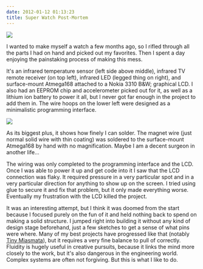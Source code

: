 ```yaml
---
date: 2012-01-12 01:13:23
title: Super Watch Post-Mortem
---
```


[![](http://www.hackniac.com/blog/wp-content/uploads/2012/01/watch_back-1024x980.jpg)](http://www.hackniac.com/blog/wp-content/uploads/2012/01/watch_back.jpg)

I wanted to make myself a watch a few months ago, so I rifled through all the parts I had on hand and picked out my favorites. Then I spent a day enjoying the painstaking process of making this mess.

<!--more-->

It's an infrared temperature sensor (left side above middle), infrared TV remote receiver (on top left), infrared LED (legged thing on right), and surface-mount Atmega168 attached to a Nokia 3310 B&W; graphical LCD. I also had an EEPROM chip and accelerometer picked out for it, as well as a lithium ion battery to power it all, but I never got far enough in the project to add them in. The wire hoops on the lower left were designed as a minimalistic programming interface.

[![](http://www.hackniac.com/blog/wp-content/uploads/2012/01/processor_connect2_lowres.jpg)](http://www.hackniac.com/blog/wp-content/uploads/2012/01/processor_connect2_lowres.jpg)

As its biggest plus, it shows how finely I can solder. The magnet wire (just normal solid wire with thin coating) was soldered to the surface-mount Atmega168 by hand with no magnification. Maybe I am a decent surgeon in another life...

The wiring was only completed to the programming interface and the LCD. Once I was able to power it up and get code into it I saw that the LCD connection was flaky. It required pressure in a very particular spot and in a very particular direction for anything to show up on the screen. I tried using glue to secure it and fix that problem, but it only made everything worse. Eventually my frustration with the LCD killed the project.

It was an interesting attempt, but I think it was doomed from the start because I focused purely on the fun of it and held nothing back to spend on making a solid structure. I jumped right into building it without any kind of design stage beforehand, just a few sketches to get a sense of what pins were where. Many of my best projects have progressed like that (notably [Tiny Miasmata](http://www.hackniac.com/posts/tiny-miasmata.html)), but it requires a very fine balance to pull of correctly. Fluidity is hugely useful in creative pursuits, because it links the mind more closely to the work, but it's also dangerous in the engineering world. Complex systems are often not forgiving. But this is what I like to do.
